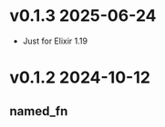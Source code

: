 # v0.1.3 2025-06-24

- Just for Elixir 1.19

# v0.1.2 2024-10-12

## named_fn
<!--SPDX-License-Identifier: AGPL-3.0-or-later-->
